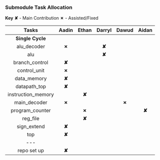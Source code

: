 ### Submodule Task Allocation


**Key**
**✘** - Main Contribution
**✗** - Assisted/Fixed


| Tasks  |  Aadin  |  Ethan  |  Darryl  |  Dawud  |  Aidan  |
|:------:|:-------:|:-------:|:--------:|:-------:|:-------:|
| **Single Cycle** |  |  |  |  |  |
| alu_decoder | **✗** |  | **✘** |  |  |
| alu |  |  | **✘** |  |  |
| branch_control | **✘**  |  |  |  |  |
| control_unit | **✗** |  |  |  |  |
| data_memory | **✘**  |  |  |  |  |
| datapath_top | **✘**  |  |  |  |  |
| instruction_memory |  | **✘** |  |  |  |
| main_decoder | **✗** |  |  | **✗** |  |
| program_counter |  | **✗** |  |  | **✘**  |
| reg_file |  | **✘** |  |  |  |
| sign_extend | **✘** |  |  |  |  |
| top | **✘**  |  |  |  |  |
| --- |  |  |  |  |  |
| repo set up | **✘** |  |  |  |  |

